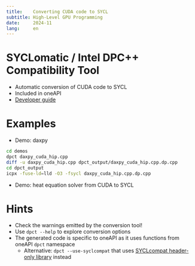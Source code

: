 ```yaml
---
title:    Converting CUDA code to SYCL
subtitle: High-Level GPU Programming
date:     2024-11
lang:     en
---
```


# SYCLomatic / Intel DPC++ Compatibility Tool

- Automatic conversion of CUDA code to SYCL
- Included in oneAPI
- [Developer guide](https://www.intel.com/content/www/us/en/docs/dpcpp-compatibility-tool/developer-guide-reference/2025-0/overview.html)

# Examples

- Demo: daxpy

```bash
cd demos
dpct daxpy_cuda_hip.cpp
diff -u daxpy_cuda_hip.cpp dpct_output/daxpy_cuda_hip.cpp.dp.cpp
cd dpct_output
icpx -fuse-ld=lld -O3 -fsycl daxpy_cuda_hip.cpp.dp.cpp
```

- Demo: heat equation solver from CUDA to SYCL

# Hints

- Check the warnings emitted by the conversion tool!
- Use `dpct --help` to explore conversion options
- The generated code is specific to oneAPI as it uses functions from oneAPI `dpct` namespace
  - Alternative: `dpct --use-syclcompat` that uses [SYCLcompat header-only library](https://intel.github.io/llvm/syclcompat/README.html) instead

